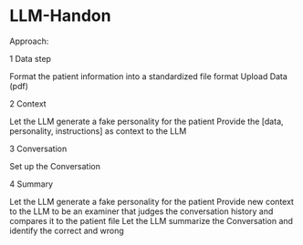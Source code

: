 # LLM-Handon


Approach:

1 Data step


Format the patient information into a standardized file format
Upload Data (pdf)


2 Context


Let the LLM generate a fake personality for the patient
Provide the [data, personality, instructions] as context to the LLM 

3 Conversation


Set up the Conversation

4 Summary


Let the LLM generate a fake personality for the patient
Provide new context to the LLM to be an examiner that judges the conversation history and compares it to the patient file
Let the LLM summarize the Conversation and identify the correct and wrong 
